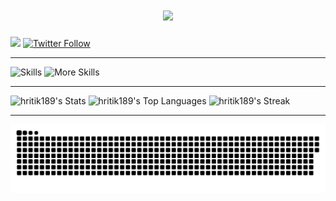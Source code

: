 <h1 align="center">
  <a href="https://git.io/typing-svg">
    <img src="https://readme-typing-svg.herokuapp.com/?lines=Hi+There!+👋;+I'm+Hritik!;+I'm+Full+Stack+Developer;&center=true&size=40">
  </a>
</h1>

[![](https://visitcount.itsvg.in/api?id=hritik189&label=Profile%20Views&color=12&icon=2&pretty=true)](https://visitcount.itsvg.in)
[![Twitter Follow](https://img.shields.io/twitter/follow/The____Sam?logo=twitter&style=for-the-badge)](https://twitter.com/The____Sam)

--- 

![Skills](https://skillicons.dev/icons?i=git,github,java,javascript,typescript,react,next,html,css,sass,bootstrap,materialui,docker,c,cpp)
![More Skills](https://skillicons.dev/icons?i=tailwind,netlify,linux,vscode,discord,idea,linkedin,nodejs,expressjs,mongodb,postman,vercel,python,svg,vite)

---

![hritik189's Stats](https://github-readme-stats.vercel.app/api?username=hritik189&theme=gotham&show_icons=true&hide_border=true&count_private=true)
![hritik189's Top Languages](https://github-readme-stats.vercel.app/api/top-langs/?username=hritik189&theme=gotham&show_icons=true&hide_border=true&layout=compact)
![hritik189's Streak](https://github-readme-streak-stats.herokuapp.com/?user=hritik189&theme=gotham&hide_border=true)

---

![snake gif](https://github.com/Sam-GitRepo/Sam-GitRepo/blob/output/github-contribution-grid-snake-dark.svg)
